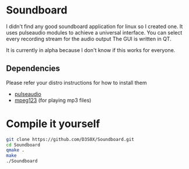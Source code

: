 # Soundboard
I didn't find any good soundboard application for linux so I created one.
It uses pulseaudio modules to achieve a universal interface. You can select every recording stream for the audio output
The GUI is written in QT.

It is currently in alpha because I don't know if this works for everyone.

## Dependencies
Please refer your distro instructions for how to install them
- [pulseaudio](https://www.archlinux.org/packages/extra/x86_64/pulseaudio/)
- [mpeg123](https://www.archlinux.org/packages/extra/x86_64/mpg123/) (for playing mp3 files)

# Compile it yourself
```sh
git clone https://github.com/D3S0X/Soundboard.git
cd Soundboard
qmake .
make
./Soundboard
```
